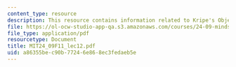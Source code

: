 ```yaml
---
content_type: resource
description: This resource contains information related to Kripe's Objection.
file: https://ol-ocw-studio-app-qa.s3.amazonaws.com/courses/24-09-minds-and-machines-fall-2011/a86355bec90b77246e868ec3fedaeb5e_MIT24_09F11_lec12.pdf
file_type: application/pdf
resourcetype: Document
title: MIT24_09F11_lec12.pdf
uid: a86355be-c90b-7724-6e86-8ec3fedaeb5e
---
```

